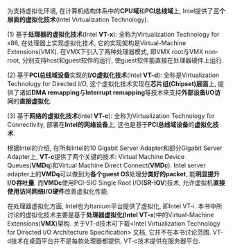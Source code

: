 为支持虚拟化环境, 在计算机结构体系中的**CPU域**和**PCI总线域**上, Intel提供了**三个层面的虚拟化技术**(Intel Virtualization Technology).

(1) 基于**处理器的虚拟化技术**(Intel **VT\-x**): 全称为Virtualization Technology for x86, 在处理器上实现虚拟化技术, 它的实现架构是Virtual\-Machine Extensions(VMX). 在VMX下引入了两种处理器模式, 即VMX root与VMX non\-root, 分别支持host和guest软件的运行, 使guest软件能直接在处理器硬件上运行.

(2) 基于**PCI总线域设备**实现的**I/O虚拟化技术**(Intel **VT\-d**): 全称是Virtualization Technology for Directed I/O, 这个虚拟化技术实现在**芯片组(Chipset)层面**上, 提供了诸如**DMA remapping**与**Interrupt remapping**等技术来支持**外部设备I/O访问**的**直接虚拟化**.

(3) 基于**网络的虚拟化技术**(intel **VT\-c**): 全称为Virtualization Technology for Connectivity, 部署在**Intel的网络设备**上, 这也是基于**PCI总线域设备**的**虚拟化技术**.

根据Intel的介绍, 在所有Intel的10 Gigabit Server Adapter和部分Gigabit Server Adapter上, **VT\-c**提供了两个关键的技术: Virtual Machine Device Queues(**VMDq**)和Virtual Machine Direct Connect(**VMDc**). Intel server adapter上的**VMDq**可以做到为**各个guest OS**处理**分类好的packet**, 能**明显提升I/O吞吐量**. 而**VMDc**使用PCI\-SIG Single Root I/O(**SR\-IOV**)技术, 允许虚拟机**直接使用访问网络I/O硬件**改善虚拟化性能.

在处理器虚拟化方面, Intel也为Itanium平台提供了虚拟化, 即Intel VT-i. 本书中所讨论的虚拟化技术主要是基于**处理器虚拟化(Intel VT\-x**)中的Virtual\-Machine Extensions(**VMX**)架构. 关于VT\-d技术可下载\<Intel Virtualization Technology for Directed I/O Architecture Specification\> 文档, 它并不在本书讨论范围. VT\-d技术在桌面平台并不是每款处理器都提供, VT\-c技术提供在服务器平台.